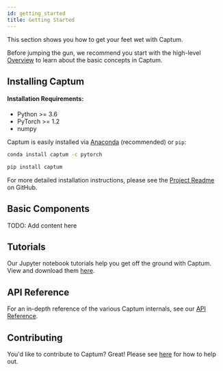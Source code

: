 ```yaml
---
id: getting_started
title: Getting Started
---
```


This section shows you how to get your feet wet with Captum.

Before jumping the gun, we recommend you start with the high-level
[Overview](overview) to learn about the basic concepts in Captum.


## Installing Captum

#### Installation Requirements:

- Python >= 3.6
- PyTorch >= 1.2
- numpy

Captum is easily installed via
[Anaconda](https://www.anaconda.com/distribution/#download-section) (recommended)
or `pip`:

<!--DOCUSAURUS_CODE_TABS-->
<!--conda-->
```bash
conda install captum -c pytorch
```
<!--pip-->
```bash
pip install captum
```
<!--END_DOCUSAURUS_CODE_TABS-->

For more detailed installation instructions, please see the
[Project Readme](https://github.com/pytorch/captum/blob/master/README.md)
on GitHub.

## Basic Components

TODO: Add content here


## Tutorials

Our Jupyter notebook tutorials help you get off the ground with Captum.
View and download them [here](../tutorials).


## API Reference

For an in-depth reference of the various Captum internals, see our
[API Reference](../api).


## Contributing

You'd like to contribute to Captum? Great! Please see
[here](https://github.com/pytorch/captum/blob/master/CONTRIBUTING.md)
for how to help out.
